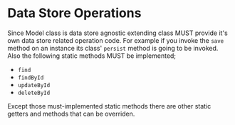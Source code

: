 # Data Store Operations

Since Model class is data store agnostic extending class MUST provide it's own data store related operation code. For example if you invoke the `save` method on an instance its class' `persist` method is going to be invoked. Also the following static methods MUST be implemented;

 - `find`
 - `findById`
 - `updateById`
 - `deleteById`

Except those must-implemented static methods there are other static getters and methods that can be overriden.
